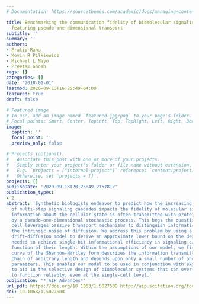```yaml
---
# Documentation: https://sourcethemes.com/academic/docs/managing-content/

title: Benchmarking the communication fidelity of biomolecular signaling cascades
  featuring pseudo-one-dimensional transport
subtitle: ''
summary: ''
authors:
- Pratip Rana
- Kevin R Pilkiewicz
- Michael L Mayo
- Preetam Ghosh
tags: []
categories: []
date: '2018-01-01'
lastmod: 2020-09-13T16:25:49-04:00
featured: true
draft: false

# Featured image
# To use, add an image named `featured.jpg/png` to your page's folder.
# Focal points: Smart, Center, TopLeft, Top, TopRight, Left, Right, BottomLeft, Bottom, BottomRight.
image:
  caption: ''
  focal_point: ''
  preview_only: false

# Projects (optional).
#   Associate this post with one or more of your projects.
#   Simply enter your project's folder or file name without extension.
#   E.g. `projects = ["internal-project"]` references `content/project/deep-learning/index.md`.
#   Otherwise, set `projects = []`.
projects: []
publishDate: '2020-09-13T20:25:49.215781Z'
publication_types:
- 2
abstract: 'Synthetic biologists endeavor to predict how the increasing complexity
  of multi-step signaling cascades impacts the fidelity of molecular signaling, whereby
  information about the cellular state is often transmitted with proteins that diffuse
  by a pseudo-one-dimensional stochastic process. This begs the question of how the
  cell leverages passive transport mechanisms to distinguish informative signals from
  the intrinsic noise of diffusion. We address this problem by using a one-dimensional
  drift-diffusion model to derive an approximate lower bound on the degree of facilitation
  needed to achieve single-bit informational efficiency in signaling cascades as a
  function of their length. Within the assumptions of our model, we find that a universal
  curve of the Shannon-Hartley form describes the information transmitted by a signaling
  chain of arbitrary length and depends upon only a small number of physically measur-able
  parameters. This enables our model to be used in conjunction with experimental measurements
  to aid in the selective design of biomolecular systems that can over-come noise
  to function reliably, even at the single-cell level.'
publication: '* AIP Advances*'
url_pdf: https://doi.org/10.1063/1.5027508 http://aip.scitation.org/toc/adv/8/5
doi: 10.1063/1.5027508
---
```

